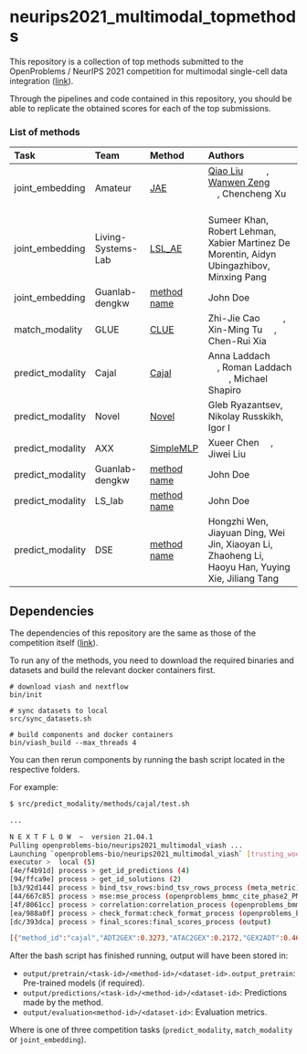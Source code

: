 
<!-- README.md is generated from README.Rmd. Please edit that file -->

# neurips2021\_multimodal\_topmethods

This repository is a collection of top methods submitted to the
OpenProblems / NeurIPS 2021 competition for multimodal single-cell data
integration ([link](https://openproblems.bio/neurips_2021/)).

Through the pipelines and code contained in this repository, you should
be able to replicate the obtained scores for each of the top
submissions.

### List of methods

| Task              | Team               | Method                                                                         | Authors                                                                                                                                                                                                                                                                                                                                                                                                                                                                                                                                                                                                                                                                                                                                             |
|:------------------|:-------------------|:-------------------------------------------------------------------------------|:----------------------------------------------------------------------------------------------------------------------------------------------------------------------------------------------------------------------------------------------------------------------------------------------------------------------------------------------------------------------------------------------------------------------------------------------------------------------------------------------------------------------------------------------------------------------------------------------------------------------------------------------------------------------------------------------------------------------------------------------------|
| joint\_embedding  | Amateur            | [JAE](src/joint_embedding/methods/jae/run/config.vsh.yaml)                     | <a href='http://liuqiao.me'>Qiao Liu</a> <a href='https://orcid.org/0000-0002-9781-3360'><img src='resources/orcid_id.svg' height='16'></a> <a href='https://github.com/kimmo1019'><img src='resources/github_mark.svg' height='16'></a>, <a href='https://scholar.google.com/citations?user=MbeOhkgAAAAJ&hl=zh-CN'>Wanwen Zeng</a> <a href='https://orcid.org/0000-0003-3426-0890'><img src='resources/orcid_id.svg' height='16'></a> <a href='https://github.com/wanwenzeng'><img src='resources/github_mark.svg' height='16'></a>, Chencheng Xu <a href='https://orcid.org/0000-0002-2262-6966'><img src='resources/orcid_id.svg' height='16'></a> <a href='https://github.com/Zoesgithub'><img src='resources/github_mark.svg' height='16'></a> |
| joint\_embedding  | Living-Systems-Lab | [LSL\_AE](src/joint_embedding/methods/lsl_ae/run/config.vsh.yaml)              | Sumeer Khan, Robert Lehman, Xabier Martinez De Morentin, Aidyn Ubingazhibov, Minxing Pang                                                                                                                                                                                                                                                                                                                                                                                                                                                                                                                                                                                                                                                           |
| joint\_embedding  | Guanlab-dengkw     | [method name](src/joint_embedding/methods/Guanlab-dengkw/run/config.vsh.yaml)  | John Doe <a href='https://orcid.org/0000-1111-2222-3333'><img src='resources/orcid_id.svg' height='16'></a> <a href='https://github.com/johndoe'><img src='resources/github_mark.svg' height='16'></a>                                                                                                                                                                                                                                                                                                                                                                                                                                                                                                                                              |
| match\_modality   | GLUE               | [CLUE](src/match_modality/methods/clue/run/config.vsh.yaml)                    | Zhi-Jie Cao <a href='https://orcid.org/0000-0002-0026-671X'><img src='resources/orcid_id.svg' height='16'></a> <a href='https://github.com/Jeff1995'><img src='resources/github_mark.svg' height='16'></a>, Xin-Ming Tu <a href='https://github.com/XinmingTu'><img src='resources/github_mark.svg' height='16'></a>, Chen-Rui Xia <a href='https://github.com/xiachenrui'><img src='resources/github_mark.svg' height='16'></a>                                                                                                                                                                                                                                                                                                                    |
| predict\_modality | Cajal              | [Cajal](src/predict_modality/methods/cajal/run/config.vsh.yaml)                | Anna Laddach <a href='https://orcid.org/0000-0001-5552-6534'><img src='resources/orcid_id.svg' height='16'></a> <a href='https://github.com/AnnaLaddach'><img src='resources/github_mark.svg' height='16'></a>, Roman Laddach <a href='https://orcid.org/0000-0002-0118-4548'><img src='resources/orcid_id.svg' height='16'></a> <a href='https://github.com/rladdach'><img src='resources/github_mark.svg' height='16'></a>, Michael Shapiro <a href='https://orcid.org/0000-0002-2769-9320'><img src='resources/orcid_id.svg' height='16'></a> <a href='https://github.com/michaeldshapiro'><img src='resources/github_mark.svg' height='16'></a>                                                                                                 |
| predict\_modality | Novel              | [Novel](src/predict_modality/methods/novel/run/config.vsh.yaml)                | Gleb Ryazantsev, Nikolay Russkikh, Igor I                                                                                                                                                                                                                                                                                                                                                                                                                                                                                                                                                                                                                                                                                                           |
| predict\_modality | AXX                | [SimpleMLP](src/predict_modality/methods/AXX/run/config.vsh.yaml)              | Xueer Chen <a href='https://github.com/xuerchen'><img src='resources/github_mark.svg' height='16'></a>, Jiwei Liu <a href='https://orcid.org/0000-0002-8799-9763'><img src='resources/orcid_id.svg' height='16'></a> <a href='https://github.com/daxiongshu'><img src='resources/github_mark.svg' height='16'></a>                                                                                                                                                                                                                                                                                                                                                                                                                                  |
| predict\_modality | Guanlab-dengkw     | [method name](src/predict_modality/methods/Guanlab-dengkw/run/config.vsh.yaml) | John Doe <a href='https://orcid.org/0000-1111-2222-3333'><img src='resources/orcid_id.svg' height='16'></a> <a href='https://github.com/johndoe'><img src='resources/github_mark.svg' height='16'></a>                                                                                                                                                                                                                                                                                                                                                                                                                                                                                                                                              |
| predict\_modality | LS\_lab            | [method name](src/predict_modality/methods/LS_lab/run/config.vsh.yaml)         | John Doe <a href='https://orcid.org/0000-1111-2222-3333'><img src='resources/orcid_id.svg' height='16'></a> <a href='https://github.com/johndoe'><img src='resources/github_mark.svg' height='16'></a>                                                                                                                                                                                                                                                                                                                                                                                                                                                                                                                                              |
| predict\_modality | DSE                | [method name](src/predict_modality/methods/DANCE/run/config.vsh.yaml)          | Hongzhi Wen, Jiayuan Ding, Wei Jin, Xiaoyan Li, Zhaoheng Li, Haoyu Han, Yuying Xie, Jiliang Tang                                                                                                                                                                                                                                                                                                                                                                                                                                                                                                                                                                                                                                                    |

## Dependencies

The dependencies of this repository are the same as those of the
competition itself
([link](https://openproblems.bio/neurips_docs/submission/quickstart/#2-configure-your-local-environment)).

To run any of the methods, you need to download the required binaries
and datasets and build the relevant docker containers first.

    # download viash and nextflow
    bin/init

    # sync datasets to local
    src/sync_datasets.sh

    # build components and docker containers
    bin/viash_build --max_threads 4

You can then rerun components by running the bash script located in the
respective folders.

For example:

``` bash
$ src/predict_modality/methods/cajal/test.sh

...

N E X T F L O W  ~  version 21.04.1
Pulling openproblems-bio/neurips2021_multimodal_viash ...
Launching `openproblems-bio/neurips2021_multimodal_viash` [trusting_woese] - revision: a28e0c22c5 [1.4.0]
executor >  local (5)
[4e/f4b91d] process > get_id_predictions (4)                                                            [100%] 4 of 4, cached: 3 ✔
[94/ffca9e] process > get_id_solutions (2)                                                              [100%] 4 of 4, cached: 4 ✔
[b3/92d144] process > bind_tsv_rows:bind_tsv_rows_process (meta_metric)                                 [100%] 1 of 1, cached: 1 ✔
[44/667c85] process > mse:mse_process (openproblems_bmmc_cite_phase2_PM_gex2adt)                        [100%] 4 of 4, cached: 3 ✔
[4f/8061cc] process > correlation:correlation_process (openproblems_bmmc_cite_phase2_PM_gex2adt)        [100%] 4 of 4, cached: 3 ✔
[ea/988a0f] process > check_format:check_format_process (openproblems_bmmc_cite_phase2_PM_gex2adt)      [100%] 4 of 4, cached: 3 ✔
[dc/393dca] process > final_scores:final_scores_process (output)                                        [100%] 1 of 1 ✔

[{"method_id":"cajal","ADT2GEX":0.3273,"ATAC2GEX":0.2172,"GEX2ADT":0.4613,"GEX2ATAC":0.178,"Overall":0.2959}]
```

After the bash script has finished running, output will have been stored
in:

-   `output/pretrain/<task-id>/<method-id>/<dataset-id>.output_pretrain`:
    Pre-trained models (if required).
-   `output/predictions/<task-id>/<method-id>/<dataset-id>`: Predictions
    made by the method.
-   `output/evaluation<method-id>/<dataset-id>`: Evaluation metrics.

Where <task-id> is one of three competition tasks (`predict_modality`,
`match_modality` or `joint_embedding`).

